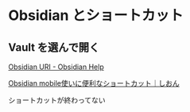# Obsidian とショートカット

## Vault を選んで開く


[Obsidian URI - Obsidian Help](https://help.obsidian.md/Extending+Obsidian/Obsidian+URI)

[Obsidian mobile使いに便利なショートカット｜しおん](https://note.com/shion_medical/n/nfec27558f47a)


ショートカットが終わってない
